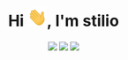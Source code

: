 <div align="center">
  <h1 align="center">Hi <img width="35" src="https://github.com/1999AZZAR/1999AZZAR/blob/main/resources/img/waving.gif">, I'm stilio</h1>
  <p align="center">
  <img align="center" src="https://github-readme-stats.vercel.app/api?username=stilio&show_icons=true&include_all_commits=true&theme=onedark&hide_border=true"/>
  <img align="center" src="https://github-readme-streak-stats.herokuapp.com/?user=stilio&theme=onedark&hide_border=true" />
  <img align="center" src="https://github-readme-stats.vercel.app/api/top-langs/?username=stilio&theme=onedark&hide_border=true"/>
  </div>
